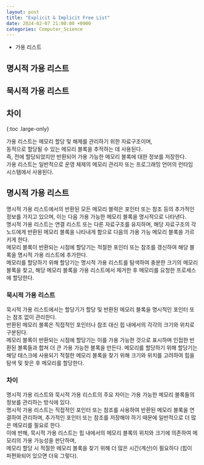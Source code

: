 ```yaml
---
layout: post
title: "Explicit & Implicit Free List"
date: 2024-02-07 21:00:00 +0900
categories: Computer_Science
---
```

* 가용 리스트
## 명시적 가용 리스트
## 묵시적 가용 리스트
## 차이
{:toc .large-only}

가용 리스트는 메모리 할당 및 해제를 관리하기 위한 자료구조이며,  
동적으로 할당될 수 있는 메모리 블록을 추적하는 데 사용된다.  
즉, 전에 할당되었지만 반환되어 가용 가능한 메모리 블록에 대한 정보를 저장한다.  
가용 리스트는 일반적으로 운영 체제의 메모리 관리자 또는 프로그래밍 언어의 런타임 시스템에서 사용된다. 

## 명시적 가용 리스트

명시적 가용 리스트에서의 반환된 모든 메모리 블럭은 포인터 또는 참조 등의 추가적인 정보를 가지고 있으며, 
이는 다음 가용 가능한 메모리 블록을 명시적으로 나타낸다.   
명시적 가용 리스트는 연결 리스트 또는 다른 자료구조를 유지하며, 해당 자료구조의 각 노드에게 반환된 메모리 블록을 나타내게 함으로 
다음의 가용 가능 메모리 블록을 가르키게 한다.  
메모리 블록이 반환되는 시점에 할당기는 적절한 포인터 또는 참조를 갱신하여 해당 블록을 명시적 가용 리스트에 추가한다.  
메모리를 할당하기 위해 할당기는 명시적 가용 리스트를 탐색하여 충분한 크기의 메모리 블록을 찾고,
해당 메모리 블록을 가용 리스트에서 제거한 후 메모리를 요청한 프로세스에 할당한다. 

### 묵시적 가용 리스트

묵시적 가용 리스트에서는 할당기가 할당 및 반환된 메모리 블록을 명시적인 포인터 또는 참조 없이 관리한다.   
반환된 메모리 블록은 직접적인 포인터나 참조 대신 힙 내에서의 각각의 크기와 위치로 구분된다.  
메모리 블록이 반환되는 시점에 할당기는 이를 가용 가능한 것으로 표시하며 인접한 반환된 블록들과 합쳐 더 큰 가용 가능한 블록을 만든다. 
메모리를 할당하기 위해 할당기는 해당 태스크에 사용되기 적절한 메모리 블록을 찾기 위해 크기와 위치를 고려하여 힙을 탐색 및 찾은 후 메모리를 할당한다. 

### 차이

명시적 가용 리스트와 묵시적 가용 리스트의 주요 차이는 가용 가능한 메모리 블록들의 정보를 관리하는 방식에 있다.   
명시적 가용 리스트는 직접적인 포인터 또는 참조를 사용하여 반환된 메모리 블록을 연결하여 관리하며,
추가적인 포인터 또는 참조를 저장해야 하기 때문에 일반적으로 더 많은 메모리를 필요로 한다.    
이에 반해, 묵시적 가용 리스트는 힙 내에서의 메모리 블록의 위치와 크기에 의존하여 메모리의 가용 가능성을 판단하며,   
메모리 할당 시 적절한 메모리 블록을 찾기 위해 더 많은 시간(계산)이 필요하다 (힙이 파편화되어 있으면 더욱 그렇다).


